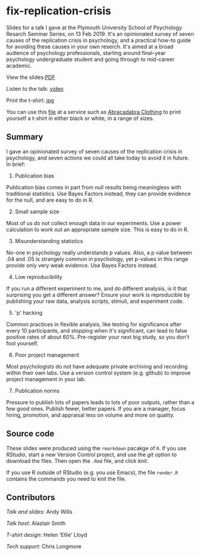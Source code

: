 # fix-replication-crisis

Slides for a talk I gave at the Plymouth University School of Psychology Resarch Seminar Series, on 13 Feb 2019. It's an opinionated survey of seven causes of the replication crisis in psychology, and a practical how-to guide for avoiding these causes in your own reserch. It's aimed at a broad audience of psychology professionals, starting around final-year psychology undergraduate student and going through to mid-career academic.

View the slides:[PDF](fix-replication-crisis.pdf)

Listen to the talk: [video](https://youtu.be/_OqiTVq12Pk)

Print the t-shirt: [jpg](t-shirt/revolution.jpg)

You can use this [file](t-shirt/revolution.jpg) at a service such as [Abracadabra Clothing](https://www.abracadabraclothing.com/) to print yourself a t-shirt in either black or white, in a range of sizes.

## Summary

I gave an opinionated survey of seven causes of the replication crisis in psychology, and seven actions we could all take today to avoid it in future. In brief:

1. Publication bias

Publication bias comes in part from null results being meaningless with traditional statistics. Use Bayes Factors instead, they can provide evidence for the null, and are easy to do in R.

2. Small sample size

Most of us do not collect enough data in our experiments. Use a power calculation to work out an appropriate sample size. This is easy to do in R.

3. Misunderstanding statistics

No-one in psychology really understands p values. Also, a p value between .04 and .05 is strangely common in psychology, yet p-values in this range provide only very weak evidence. Use Bayes Factors instead.

4. Low reproducibility

If you run a different experiment to me, and do different analysis, is it that surprising you get a different answer? Ensure your work is reproducible by publishing your raw data, analysis scripts, stimuli, and experiment code.

5. 'p' hacking

Common practices in flexible analysis, like testing for significance after every 10 participants, and stopping when it's significant, can lead to false positive rates of about 60%. Pre-register your next big study, so you don't fool yourself.

6. Poor project management

Most psychologists do not have adequate private archiving and recording within their own labs. Use a version control system (e.g. github) to improve project management in your lab.

7. Publication norms

Pressure to publish lots of papers leads to lots of poor outputs, rather than a few good ones. Publish fewer, better papers. If you are a manager, focus hiring, promotion, and appraisal less on volume and more on quality.


## Source code

These slides were produced using the `rmarkdown` pacakge of `R`. If you use _RStudio_, start a new Version Control project, and use the _git_ option to download the files. Then open the `.Rmd` file, and click _knit_.  

If you use R outside of RStudio (e.g. you use Emacs), the file `render.R` contains the commands you need to knit the file. 

## Contributors

_Talk and slides_: Andy Wills

_Talk host_:  Alastair Smith

_T-shirt design_: Helen 'Ellie' Lloyd 

_Tech support_: Chris Longmore      

